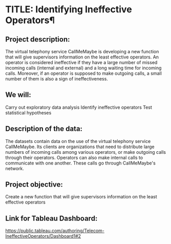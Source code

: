 
# TITLE: Identifying Ineffective Operators¶
## Project description:
The virtual telephony service CallMeMaybe is developing a new function that will give supervisors information on the least effective operators. An operator is considered ineffective if they have a large number of missed incoming calls (internal and external) and a long waiting time for incoming calls. Moreover, if an operator is supposed to make outgoing calls, a small number of them is also a sign of ineffectiveness.

## We will:

Carry out exploratory data analysis Identify ineffective operators Test statistical hypotheses

## Description of the data:
The datasets contain data on the use of the virtual telephony service CallMeMaybe. Its clients are organizations that need to distribute large numbers of incoming calls among various operators, or make outgoing calls through their operators. Operators can also make internal calls to communicate with one another. These calls go through CallMeMaybe's network.

## Project objective:
Create a new function that will give supervisors information on the least effective operators

## Link for Tableau Dashboard:
https://public.tableau.com/authoring/Telecom-IneffectiveOperators/Dashboard1#2

